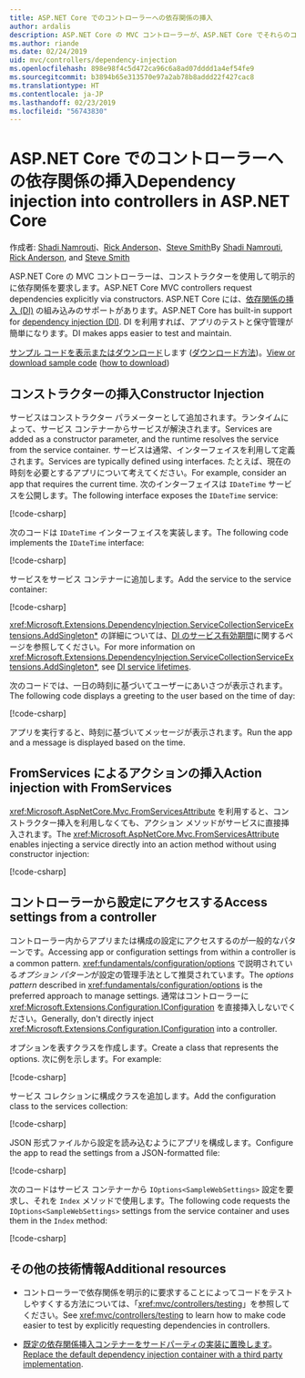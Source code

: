 ```yaml
---
title: ASP.NET Core でのコントローラーへの依存関係の挿入
author: ardalis
description: ASP.NET Core の MVC コントローラーが、ASP.NET Core でそれらのコンストラクターと依存関係の挿入を使用して、明示的にそれらの依存関係を要求する方法について説明します。
ms.author: riande
ms.date: 02/24/2019
uid: mvc/controllers/dependency-injection
ms.openlocfilehash: 898e98f4c5d472ca96c6a8ad07dddd1a4ef54fe9
ms.sourcegitcommit: b3894b65e313570e97a2ab78b8addd22f427cac8
ms.translationtype: HT
ms.contentlocale: ja-JP
ms.lasthandoff: 02/23/2019
ms.locfileid: "56743830"
---
```

# <a name="dependency-injection-into-controllers-in-aspnet-core"></a><span data-ttu-id="515c5-103">ASP.NET Core でのコントローラーへの依存関係の挿入</span><span class="sxs-lookup"><span data-stu-id="515c5-103">Dependency injection into controllers in ASP.NET Core</span></span>

<a name="dependency-injection-controllers"></a>

<span data-ttu-id="515c5-104">作成者: [Shadi Namrouti](https://github.com/shadinamrouti)、[Rick Anderson](https://twitter.com/RickAndMSFT)、[Steve Smith](https://github.com/ardalis)</span><span class="sxs-lookup"><span data-stu-id="515c5-104">By [Shadi Namrouti](https://github.com/shadinamrouti), [Rick Anderson](https://twitter.com/RickAndMSFT), and [Steve Smith](https://github.com/ardalis)</span></span>

<span data-ttu-id="515c5-105">ASP.NET Core の MVC コントローラーは、コンストラクターを使用して明示的に依存関係を要求します。</span><span class="sxs-lookup"><span data-stu-id="515c5-105">ASP.NET Core MVC controllers request dependencies explicitly via constructors.</span></span> <span data-ttu-id="515c5-106">ASP.NET Core には、[依存関係の挿入 (DI)](xref:fundamentals/dependency-injection) の組み込みのサポートがあります。</span><span class="sxs-lookup"><span data-stu-id="515c5-106">ASP.NET Core has built-in support for [dependency injection (DI)](xref:fundamentals/dependency-injection).</span></span> <span data-ttu-id="515c5-107">DI を利用すれば、アプリのテストと保守管理が簡単になります。</span><span class="sxs-lookup"><span data-stu-id="515c5-107">DI makes apps easier to test and maintain.</span></span>

<span data-ttu-id="515c5-108">[サンプル コードを表示またはダウンロード](https://github.com/aspnet/Docs/tree/master/aspnetcore/mvc/controllers/dependency-injection/sample)します ([ダウンロード方法](xref:index#how-to-download-a-sample))。</span><span class="sxs-lookup"><span data-stu-id="515c5-108">[View or download sample code](https://github.com/aspnet/Docs/tree/master/aspnetcore/mvc/controllers/dependency-injection/sample) ([how to download](xref:index#how-to-download-a-sample))</span></span>

## <a name="constructor-injection"></a><span data-ttu-id="515c5-109">コンストラクターの挿入</span><span class="sxs-lookup"><span data-stu-id="515c5-109">Constructor Injection</span></span>

<span data-ttu-id="515c5-110">サービスはコンストラクター パラメーターとして追加されます。ランタイムによって、サービス コンテナーからサービスが解決されます。</span><span class="sxs-lookup"><span data-stu-id="515c5-110">Services are added as a constructor parameter, and the runtime resolves the service from the service container.</span></span> <span data-ttu-id="515c5-111">サービスは通常、インターフェイスを利用して定義されます。</span><span class="sxs-lookup"><span data-stu-id="515c5-111">Services are typically defined using interfaces.</span></span> <span data-ttu-id="515c5-112">たとえば、現在の時刻を必要とするアプリについて考えてください。</span><span class="sxs-lookup"><span data-stu-id="515c5-112">For example, consider an app that requires the current time.</span></span> <span data-ttu-id="515c5-113">次のインターフェイスは `IDateTime` サービスを公開します。</span><span class="sxs-lookup"><span data-stu-id="515c5-113">The following interface exposes the `IDateTime` service:</span></span>

[!code-csharp[](dependency-injection/sample/ControllerDI/Interfaces/IDateTime.cs?name=snippet)]

<span data-ttu-id="515c5-114">次のコードは `IDateTime` インターフェイスを実装します。</span><span class="sxs-lookup"><span data-stu-id="515c5-114">The following code implements the `IDateTime` interface:</span></span>

[!code-csharp[](dependency-injection/sample/ControllerDI/Services/SystemDateTime.cs?name=snippet)]

<span data-ttu-id="515c5-115">サービスをサービス コンテナーに追加します。</span><span class="sxs-lookup"><span data-stu-id="515c5-115">Add the service to the service container:</span></span>

[!code-csharp[](dependency-injection/sample/ControllerDI/Startup1.cs?name=snippet&highlight=3)]

<span data-ttu-id="515c5-116"><xref:Microsoft.Extensions.DependencyInjection.ServiceCollectionServiceExtensions.AddSingleton*> の詳細については、[DI のサービス有効期間](xref:fundamentals/dependency-injection#service-lifetimes)に関するページを参照してください。</span><span class="sxs-lookup"><span data-stu-id="515c5-116">For more information on <xref:Microsoft.Extensions.DependencyInjection.ServiceCollectionServiceExtensions.AddSingleton*>, see [DI service lifetimes](xref:fundamentals/dependency-injection#service-lifetimes).</span></span>

<span data-ttu-id="515c5-117">次のコードでは、一日の時刻に基づいてユーザーにあいさつが表示されます。</span><span class="sxs-lookup"><span data-stu-id="515c5-117">The following code displays a greeting to the user based on the time of day:</span></span>

[!code-csharp[](dependency-injection/sample/ControllerDI/Controllers/HomeController.cs?name=snippet)]

<span data-ttu-id="515c5-118">アプリを実行すると、時刻に基づいてメッセージが表示されます。</span><span class="sxs-lookup"><span data-stu-id="515c5-118">Run the app and a message is displayed based on the time.</span></span>

## <a name="action-injection-with-fromservices"></a><span data-ttu-id="515c5-119">FromServices によるアクションの挿入</span><span class="sxs-lookup"><span data-stu-id="515c5-119">Action injection with FromServices</span></span>

<span data-ttu-id="515c5-120"><xref:Microsoft.AspNetCore.Mvc.FromServicesAttribute> を利用すると、コンストラクター挿入を利用しなくても、アクション メソッドがサービスに直接挿入されます。</span><span class="sxs-lookup"><span data-stu-id="515c5-120">The <xref:Microsoft.AspNetCore.Mvc.FromServicesAttribute> enables injecting a service directly into an action method without using constructor injection:</span></span>

[!code-csharp[](dependency-injection/sample/ControllerDI/Controllers/HomeController.cs?name=snippet2)]

## <a name="access-settings-from-a-controller"></a><span data-ttu-id="515c5-121">コントローラーから設定にアクセスする</span><span class="sxs-lookup"><span data-stu-id="515c5-121">Access settings from a controller</span></span>

<span data-ttu-id="515c5-122">コントローラー内からアプリまたは構成の設定にアクセスするのが一般的なパターンです。</span><span class="sxs-lookup"><span data-stu-id="515c5-122">Accessing app or configuration settings from within a controller is a common pattern.</span></span> <span data-ttu-id="515c5-123"><xref:fundamentals/configuration/options> で説明されている*オプション パターン*が設定の管理手法として推奨されています。</span><span class="sxs-lookup"><span data-stu-id="515c5-123">The *options pattern* described in <xref:fundamentals/configuration/options> is the preferred approach to manage settings.</span></span> <span data-ttu-id="515c5-124">通常はコントローラーに <xref:Microsoft.Extensions.Configuration.IConfiguration> を直接挿入しないでください。</span><span class="sxs-lookup"><span data-stu-id="515c5-124">Generally, don't directly inject <xref:Microsoft.Extensions.Configuration.IConfiguration> into a controller.</span></span>

<span data-ttu-id="515c5-125">オプションを表すクラスを作成します。</span><span class="sxs-lookup"><span data-stu-id="515c5-125">Create a class that represents the options.</span></span> <span data-ttu-id="515c5-126">次に例を示します。</span><span class="sxs-lookup"><span data-stu-id="515c5-126">For example:</span></span>

[!code-csharp[](dependency-injection/sample/ControllerDI/Models/SampleWebSettings.cs?name=snippet)]

<span data-ttu-id="515c5-127">サービス コレクションに構成クラスを追加します。</span><span class="sxs-lookup"><span data-stu-id="515c5-127">Add the configuration class to the services collection:</span></span>

[!code-csharp[](dependency-injection/sample/ControllerDI/Startup.cs?highlight=4&name=snippet1)]

<span data-ttu-id="515c5-128">JSON 形式ファイルから設定を読み込むようにアプリを構成します。</span><span class="sxs-lookup"><span data-stu-id="515c5-128">Configure the app to read the settings from a JSON-formatted file:</span></span>

[!code-csharp[](dependency-injection/sample/ControllerDI/Program.cs?name=snippet&range=10-15)]

<span data-ttu-id="515c5-129">次のコードはサービス コンテナーから `IOptions<SampleWebSettings>` 設定を要求し、それを `Index` メソッドで使用します。</span><span class="sxs-lookup"><span data-stu-id="515c5-129">The following code requests the `IOptions<SampleWebSettings>` settings from the service container and uses them in the `Index` method:</span></span>

[!code-csharp[](dependency-injection/sample/ControllerDI/Controllers/SettingsController.cs?name=snippet)]

## <a name="additional-resources"></a><span data-ttu-id="515c5-130">その他の技術情報</span><span class="sxs-lookup"><span data-stu-id="515c5-130">Additional resources</span></span>

* <span data-ttu-id="515c5-131">コントローラーで依存関係を明示的に要求することによってコードをテストしやすくする方法については、「<xref:mvc/controllers/testing>」を参照してください。</span><span class="sxs-lookup"><span data-stu-id="515c5-131">See <xref:mvc/controllers/testing> to learn how to make code easier to test by explicitly requesting dependencies in controllers.</span></span>

* <span data-ttu-id="515c5-132">[既定の依存関係挿入コンテナーをサードパーティの実装に置換します](xref:fundamentals/dependency-injection#default-service-container-replacement)。</span><span class="sxs-lookup"><span data-stu-id="515c5-132">[Replace the default dependency injection container with a third party implementation](xref:fundamentals/dependency-injection#default-service-container-replacement).</span></span>
